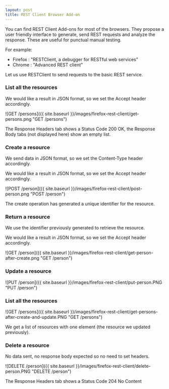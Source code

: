 ```yaml
---
layout: post
title: REST Client Browser Add-on
---
```


You can find REST Client Add-ons for most of the browsers. They propose a user friendly interface to generate, send REST requests and analyze the response. These are useful for punctual manual testing.

For example:

* Firefox : "RESTClient, a debugger for RESTful web services"
* Chrome : "Advanced REST client"

Let us use RESTClient to send requests to the basic REST service.

### List all the resources

We would like a result in JSON format, so we set the Accept header accordingly.

![GET /persons]({{ site.baseurl }}/images/firefox-rest-client/get-persons.png "GET /persons")

The Response Headers tab shows a Status Code 200 OK, the Response Body tabs (not displayed here) show an empty list.

### Create a resource

We send data in JSON format, so we set the Content-Type header accordingly.

We would like a result in JSON format, so we set the Accept header accordingly.

![POST /person]({{ site.baseurl }}/images/firefox-rest-client/post-person.png "POST /person")

The create operation has generated a unique identifier for the resource.

### Return a resource

We use the identifier previously generated to retrieve the resource.

We would like a result in JSON format, so we set the Accept header accordingly.

![GET /person]({{ site.baseurl }}/images/firefox-rest-client/get-person-after-create.png "GET /person")

### Update a resource

![PUT /person]({{ site.baseurl }}/images/firefox-rest-client/put-person.PNG "PUT /person")

### List all the resources

![GET /persons]({{ site.baseurl }}/images/firefox-rest-client/get-persons-after-create-and-update.PNG "GET /persons")

We get a list of resources with one element (the resource we updated previously).

### Delete a resource

No data sent, no response body expected so no need to set headers.

![DELETE /person]({{ site.baseurl }}/images/firefox-rest-client/delete-person.PNG "DELETE /person")

The Response Headers tab shows a Status Code 204 No Content

